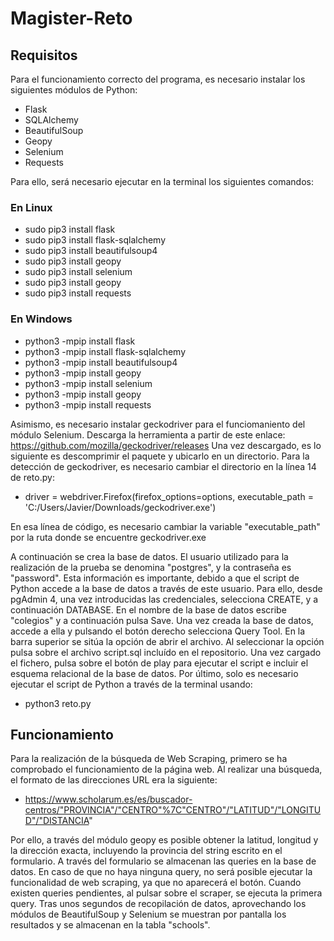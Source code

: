 # Magister-Reto
## Requisitos
Para el funcionamiento correcto del programa, es necesario instalar los siguientes módulos de Python:
- Flask
- SQLAlchemy
- BeautifulSoup
- Geopy
- Selenium
- Requests

Para ello, será necesario ejecutar en la terminal los siguientes comandos:
### En Linux
- sudo pip3 install flask
- sudo pip3 install flask-sqlalchemy
- sudo pip3 install beautifulsoup4
- sudo pip3 install geopy
- sudo pip3 install selenium
- sudo pip3 install geopy
- sudo pip3 install requests

### En Windows
- python3 -mpip install flask
- python3 -mpip install flask-sqlalchemy
- python3 -mpip install beautifulsoup4
- python3 -mpip install geopy
- python3 -mpip install selenium
- python3 -mpip install geopy
- python3 -mpip install requests

Asimismo, es necesario instalar geckodriver para el funciomaniento del módulo Selenium. Descarga la herramienta a partir de este enlace: https://github.com/mozilla/geckodriver/releases
Una vez descargado, es lo siguiente es descomprimir el paquete y ubicarlo en un directorio. Para la detección de geckodriver, es necesario cambiar el directorio en la línea 14 de reto.py:

- driver = webdriver.Firefox(firefox_options=options, executable_path = 'C:/Users/Javier/Downloads/geckodriver.exe')

En esa línea de código, es necesario cambiar la variable "executable_path" por la ruta donde se encuentre geckodriver.exe

A continuación se crea la base de datos. El usuario utilizado para la realización de la prueba se denomina "postgres", y la contraseña es "password". Esta información es importante, debido a que el script de Python accede a la base de datos a través de este usuario. Para ello, desde pgAdmin 4, una vez introducidas las credenciales, selecciona CREATE, y a continuación DATABASE. En el nombre de la base de datos escribe "colegios" y a continuación pulsa Save. Una vez creada la base de datos, accede a ella y pulsando el botón derecho selecciona Query Tool. En la barra superior se sitúa la opción de abrir el archivo. Al seleccionar la opción pulsa sobre el archivo script.sql incluído en el repositorio. Una vez cargado el fichero, pulsa sobre el botón de play para ejecutar el script e incluir el esquema relacional de la base de datos. Por último, solo es necesario ejecutar el script de Python a través de la terminal usando:
- python3 reto.py

## Funcionamiento
Para la realización de la búsqueda de Web Scraping, primero se ha comprobado el funcionamiento de la página web. Al realizar una búsqueda, el formato de las direcciones URL era la siguiente:
- https://www.scholarum.es/es/buscador-centros/"PROVINCIA"/"CENTRO"%7C"CENTRO"/"LATITUD"/"LONGITUD"/"DISTANCIA"

Por ello, a través del módulo geopy es posible obtener la latitud, longitud y la dirección exacta, incluyendo la provincia del string escrito en el formulario. A través del formulario se almacenan las queries en la base de datos. En caso de que no haya ninguna query, no será posible ejecutar la funcionalidad de web scraping, ya que no aparecerá el botón. Cuando existen queries pendientes, al pulsar sobre el scraper, se ejecuta la primera query. Tras unos segundos de recopilación de datos, aprovechando los módulos de BeautifulSoup y Selenium se muestran por pantalla los resultados y se almacenan en la tabla "schools".